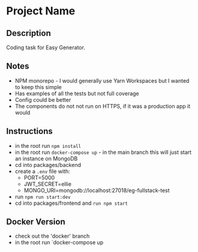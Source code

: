 # Project Name

## Description
Coding task for Easy Generator.

## Notes
- NPM monorepo - I would generally use Yarn Workspaces but I wanted to keep this simple
- Has examples of all the tests but not full coverage
- Config could be better
- The components do not not run on HTTPS, if it was a production app it would

## Instructions
- in the root run `npm install`
- in the root run `docker-compose up` - in the main branch this will just start an instance on MongoDB
- cd into packages/backend
- create a `.env` file with:
    - PORT=5000
    - JWT_SECRET=ellie
    - MONGO_URI=mongodb://localhost:27018/eg-fullstack-test
- run `npm run start:dev`
- cd into packages/frontend and `run npm start`


## Docker Version
- check out the 'docker' branch
- in the root run `docker-compose up
